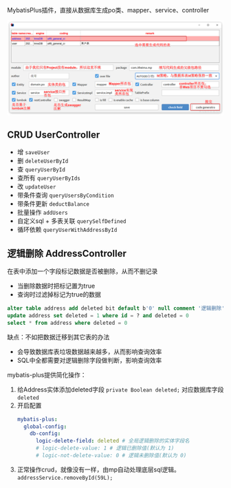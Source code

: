 MybatisPlus插件，直接从数据库生成po类、mapper、service、controller

![alt text](../../../images/image-195.png)

## CRUD UserController

- 增 `saveUser`
- 删 `deleteUserById`
- 查 `queryUserById`
- 查所有 `queryUserByIds`
- 改 `updateUser`
- 带条件查询 `queryUsersByCondition`
- 带条件更新 `deductBalance`
- 批量操作 `addUsers` 
- 自定义sql + 多表关联 `querySelfDefined`
- 循环依赖 `queryUserWithAddressById`

## 逻辑删除 AddressController

在表中添加一个字段标记数据是否被删除，从而不删记录
- 当删除数据时把标记置为true 
- 查询时过滤掉标记为true的数据 

```sql
alter table address add deleted bit default b'0' null comment '逻辑删除';
update address set deleted = 1 where id = ? and deleted = 0
select * from address where deleted = 0
```

缺点：不如把数据迁移到其它表的办法
- 会导致数据库表垃圾数据越来越多，从而影响查询效率
- SQL中全都需要对逻辑删除字段做判断，影响查询效率

mybatis-plus提供简化操作：
1. 给Address实体添加deleted字段 `private Boolean deleted;` 对应数据库字段`deleted`
2. 开启配置
    ```yml
    mybatis-plus:
      global-config:
        db-config:
          logic-delete-field: deleted # 全局逻辑删除的实体字段名
          # logic-delete-value: 1 # 逻辑已删除值(默认为 1)
          # logic-not-delete-value: 0 # 逻辑未删除值(默认为 0)
    ```
3. 正常操作crud，就像没有一样，由mp自动处理底层sql逻辑。`addressService.removeById(59L);`

